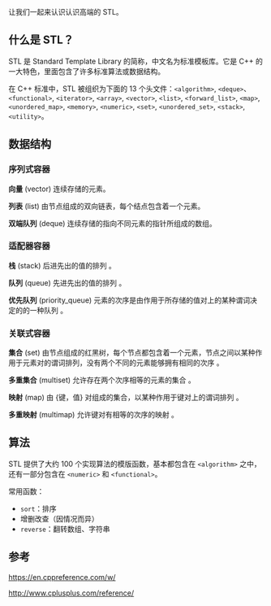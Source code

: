 让我们一起来认识认识高端的 STL。

## 什么是 STL？

STL 是 Standard Template Library 的简称，中文名为标准模板库。它是 C++ 的一大特色，里面包含了许多标准算法或数据结构。

在 C++ 标准中，STL 被组织为下面的 13 个头文件：`<algorithm>`, `<deque>`、`<functional>`, `<iterator>`, `<array>`, `<vector>`, `<list>`, `<forward_list>`, `<map>`, `<unordered_map>`, `<memory>`, `<numeric>`, `<set>`, `<unordered_set>`, `<stack>`, `<utility>`。

## 数据结构

### 序列式容器

**向量** (vector) 连续存储的元素。

**列表** (list) 由节点组成的双向链表，每个结点包含着一个元素。

**双端队列** (deque) 连续存储的指向不同元素的指针所组成的数组。

### 适配器容器

**栈** (stack) 后进先出的值的排列 。

**队列** (queue) 先进先出的值的排列 。

**优先队列** (priority_queue) 元素的次序是由作用于所存储的值对上的某种谓词决定的的一种队列 。

### 关联式容器

**集合** (set) 由节点组成的红黑树，每个节点都包含着一个元素，节点之间以某种作用于元素对的谓词排列，没有两个不同的元素能够拥有相同的次序 。

**多重集合** (multiset) 允许存在两个次序相等的元素的集合 。

**映射** (map) 由 {键，值} 对组成的集合，以某种作用于键对上的谓词排列 。

**多重映射** (multimap) 允许键对有相等的次序的映射 。

## 算法

STL 提供了大约 100 个实现算法的模版函数，基本都包含在 `<algorithm>` 之中，还有一部分包含在 `<numeric>` 和 `<functional>`。

常用函数：

- `sort`：排序
- 增删改查（因情况而异）
- `reverse`：翻转数组、字符串

## 参考

<https://en.cppreference.com/w/>

<http://www.cplusplus.com/reference/>
